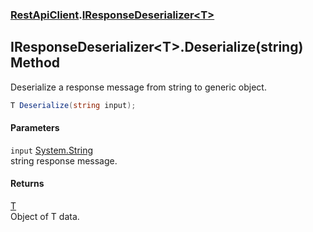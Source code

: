 ### [RestApiClient](./RestApiClient.md 'RestApiClient').[IResponseDeserializer&lt;T&gt;](./RestApiClient-IResponseDeserializer-T-.md 'RestApiClient.IResponseDeserializer&lt;T&gt;')
## IResponseDeserializer&lt;T&gt;.Deserialize(string) Method
Deserialize a response message from string to generic object.  
```csharp
T Deserialize(string input);
```
#### Parameters
<a name='RestApiClient-IResponseDeserializer-T--Deserialize(string)-input'></a>
`input` [System.String](https://docs.microsoft.com/en-us/dotnet/api/System.String 'System.String')  
string response message.  
  
#### Returns
[T](./RestApiClient-IResponseDeserializer-T-.md#RestApiClient-IResponseDeserializer-T--T 'RestApiClient.IResponseDeserializer&lt;T&gt;.T')  
Object of T data.  
